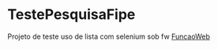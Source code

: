 TestePesquisaFipe
=================

Projeto de teste uso de lista com selenium sob fw <a href="https://github.com/confsoft/FuncaoWeb">FuncaoWeb</a>
